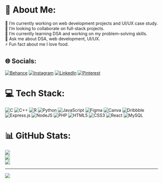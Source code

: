 # 💫 About Me:
🔭 I’m currently working on web development projects and UI/UX case study.<br>👯 I’m looking to collaborate on full-stack projects.<br>🌱 I’m currently learning DSA and working on my problem-solving skills.<br>💬 Ask me about DSA, web development, UI/UX.<br>⚡ Fun fact about me I love food.


## 🌐 Socials:
[![Behance](https://img.shields.io/badge/Behance-1769ff?logo=behance&logoColor=white)](https://behance.net/behance.net/devanshigupta5503) [![Instagram](https://img.shields.io/badge/Instagram-%23E4405F.svg?logo=Instagram&logoColor=white)](https://instagram.com/devaaaaxx) [![LinkedIn](https://img.shields.io/badge/LinkedIn-%230077B5.svg?logo=linkedin&logoColor=white)](https://linkedin.com/in/linkedin.com/in/devanshigupta55) [![Pinterest](https://img.shields.io/badge/Pinterest-%23E60023.svg?logo=Pinterest&logoColor=white)](https://pinterest.com/linkedin.com/in/devanshigupta55) 

# 💻 Tech Stack:
![C](https://img.shields.io/badge/c-%2300599C.svg?style=for-the-badge&logo=c&logoColor=white) ![C++](https://img.shields.io/badge/c++-%2300599C.svg?style=for-the-badge&logo=c%2B%2B&logoColor=white) ![R](https://img.shields.io/badge/r-%23276DC3.svg?style=for-the-badge&logo=r&logoColor=white) ![Python](https://img.shields.io/badge/python-3670A0?style=for-the-badge&logo=python&logoColor=ffdd54) ![JavaScript](https://img.shields.io/badge/javascript-%23323330.svg?style=for-the-badge&logo=javascript&logoColor=%23F7DF1E) ![Figma](https://img.shields.io/badge/figma-%23F24E1E.svg?style=for-the-badge&logo=figma&logoColor=white) ![Canva](https://img.shields.io/badge/Canva-%2300C4CC.svg?style=for-the-badge&logo=Canva&logoColor=white) ![Dribbble](https://img.shields.io/badge/Dribbble-EA4C89?style=for-the-badge&logo=dribbble&logoColor=white) ![Express.js](https://img.shields.io/badge/express.js-%23404d59.svg?style=for-the-badge&logo=express&logoColor=%2361DAFB) ![NodeJS](https://img.shields.io/badge/node.js-6DA55F?style=for-the-badge&logo=node.js&logoColor=white) ![PHP](https://img.shields.io/badge/php-%23777BB4.svg?style=for-the-badge&logo=php&logoColor=white) ![HTML5](https://img.shields.io/badge/html5-%23E34F26.svg?style=for-the-badge&logo=html5&logoColor=white) ![CSS3](https://img.shields.io/badge/css3-%231572B6.svg?style=for-the-badge&logo=css3&logoColor=white) ![React](https://img.shields.io/badge/react-%2320232a.svg?style=for-the-badge&logo=react&logoColor=%2361DAFB) ![MySQL](https://img.shields.io/badge/mysql-%2300000f.svg?style=for-the-badge&logo=mysql&logoColor=white)
# 📊 GitHub Stats:
![](https://github-readme-stats.vercel.app/api?username=DevanshiGupta44&theme=dark&hide_border=false&include_all_commits=false&count_private=false)<br/>
![](https://github-readme-streak-stats.herokuapp.com/?user=DevanshiGupta44&theme=dark&hide_border=false)<br/>
![](https://github-readme-stats.vercel.app/api/top-langs/?username=DevanshiGupta44&theme=dark&hide_border=false&include_all_commits=false&count_private=false&layout=compact)

---
[![](https://visitcount.itsvg.in/api?id=DevanshiGupta44&icon=0&color=0)](https://visitcount.itsvg.in)

<!-- Proudly created with GPRM ( https://gprm.itsvg.in ) -->
